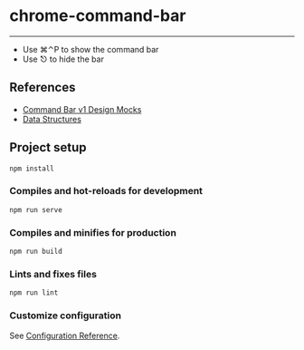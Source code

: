 # chrome-command-bar
---
* Use ⌘⌃P to show the command bar
* Use ⎋ to hide the bar

## References
* [Command Bar v1 Design Mocks](https://drive.google.com/file/d/14gDuAU8L-H2kGa3exOaxbh5F3j1P-ZCz/view?usp=sharing)
* [Data Structures](data-structures.md)

## Project setup
```
npm install
```

### Compiles and hot-reloads for development
```
npm run serve
```

### Compiles and minifies for production
```
npm run build
```

### Lints and fixes files
```
npm run lint
```

### Customize configuration
See [Configuration Reference](https://cli.vuejs.org/config/).
